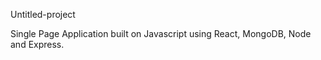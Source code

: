 Untitled-project

Single Page Application built on Javascript using React, MongoDB, Node and Express.
